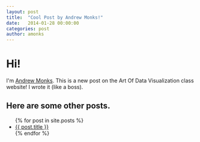 ```yaml
---
layout: post
title:  "Cool Post by Andrew Monks!"
date:   2014-01-28 00:00:00
categories: post
author: amonks
---
```


# Hi!

I'm [Andrew Monks](http://monks.co/). This is a new post on the Art Of Data Visualization class website! I wrote it (like a boss).

## Here are some other posts.

<ul>
{% for post in site.posts %}
<li>
  <a href="{{ post.url }}">{{ post.title }}</a>
</li>
{% endfor %}
</ul>